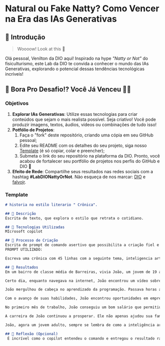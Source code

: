 # Natural ou Fake Natty? Como Vencer na Era das IAs Generativas

## 🚀 Introdução

> Woooow! Look at this 👀

Olá pessoal, Venilton da DIO aqui! Inspirado na hype _"Natty or Not"_ do fisiculturismo, este Lab da DIO te convida a conhecer o mundo das IAs Generativas, explorando o potencial dessas tendências tecnológicas incríveis!

## 🎯 Bora Pro Desafio!? Você Já Venceu 💪🤓

### Objetivos

1. **Explorar IAs Generativas**: Utilize essas tecnologias para criar conteúdos que sejam o mais realista possível. Seja criativo! Você pode produzir imagens, textos, áudios, vídeos ou combinações de tudo isso!
1. **Potfólio de Projetos**:
    1. Faça o "fork" deste repositório, criando uma cópia em seu GitHub pessoal;
    2. Edite seu README com os detalhes do seu projeto, siga nosso [Template](#template) (é só copiar, colar e preencher);
    3. Submeta o link do seu repositório na plataforma da DIO. Pronto, você acabou de fortalecer seu portfólio de projetos nos perfis do GitHub e DIO 🚀
1. **Efeito de Rede**: Compartilhe seus resultados nas redes sociais com a hashtag **#LabDIONattyOrNot**. Não esqueça de nos marcar: [DIO](https://www.linkedin.com/school/dio-makethechange) e [falvojr](https://www.linkedin.com/in/falvojr).

### Template

```markdown
# historia no estilo literario " Crônica".

## 📒 Descrição
Escrita de texto, que explora o estilo que retrata o cotidiano.

## 🤖 Tecnologias Utilizadas
MIcrosoft copilot

## 🧐 Processo de Criação
Escrita de prompt de comando asertivo que possibilita a criação fiel e estilizada.
PROMPT UTILIZADO:

Escreva uma crônica com 45 linhas com a seguinte tema, inteligencia artificial no mundo, descreva seus impactos na vida de um jovem de classe média sem perspectiva de futuro que encontra na programação a salvação dele e de sua familia.

## 🚀 Resultados
Em um bairro de classe média de Barreiras, vivia João, um jovem de 19 anos, preso em um cotidiano de mesmice e sem muitas esperanças de um futuro promissor. A realidade em sua casa era marcada por dificuldades financeiras, e João, vendo seu pai desempregado e sua mãe fazendo bicos, desejava desesperadamente encontrar uma maneira de ajudar a família.

Certo dia, enquanto navegava na internet, João encontrou um vídeo sobre Inteligência Artificial (IA) e como essa tecnologia estava transformando o mundo. Fascinado, ele começou a pesquisar mais sobre o assunto, descobrindo que, por meio da programação, poderia criar soluções que mudariam vidas.

João mergulhou de cabeça no aprendizado da programação. Passava horas assistindo a tutoriais e praticando exercícios, alimentando-se da esperança de que um dia poderia fazer a diferença. Com o tempo, sua dedicação começou a dar frutos: desenvolveu pequenos projetos que demonstravam o poder da IA. Seus olhos brilhavam ao ver seus primeiros algoritmos funcionarem.

Com o avanço de suas habilidades, João encontrou oportunidades em empresas de tecnologia que estavam dispostas a dar uma chance a jovens talentos. Um dia, recebeu uma proposta para trabalhar remotamente em uma startup que desenvolvia soluções de IA para otimização de processos empresariais. A alegria e o alívio de saber que poderia ajudar sua família o impulsionaram ainda mais.

No primeiro mês de trabalho, João conseguiu um bom salário que permitiu pagar algumas dívidas da família e proporcionar um pouco de conforto. Sua mãe, emocionada, não conseguia esconder o orgulho e a gratidão. O ambiente em casa se transformou: a esperança havia renascido.

A carreira de João continuou a prosperar. Ele não apenas ajudou sua família a sair da crise, mas também inspirou outros jovens de sua comunidade a seguir o mesmo caminho. A programação e a IA, que inicialmente pareciam algo distante e inacessível, tornaram-se a chave para um futuro melhor.

João, agora um jovem adulto, sempre se lembra de como a inteligência artificial o salvou. Ele reconhece que sem a internet e sem a dedicação ao aprendizado, talvez ainda estivesse preso em uma vida sem perspectivas. Mas, graças ao poder da IA e à sua própria determinação, encontrou a salvação para si e para sua família, provando que, às vezes, a esperança vem das fontes mais inesperadas.

## 💭 Reflexão (Opcional)
 É incrível como o copilot entendeu o comando e entregou o resultado rapidamente no formato indicado.



